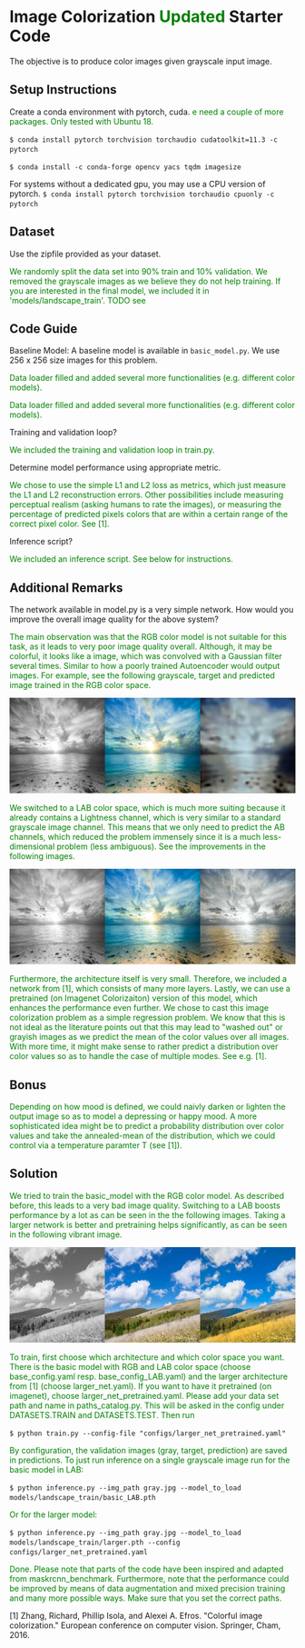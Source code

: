 # Image Colorization <span style="color:green"> Updated</span> Starter Code
The objective is to produce color images given grayscale input image. 

## Setup Instructions
Create a conda environment with pytorch, cuda.
<span style="color:green">e need a couple of more packages. Only tested with Ubuntu 18.
</span> 

`$ conda install pytorch torchvision torchaudio cudatoolkit=11.3 -c pytorch`

`$ conda install -c conda-forge opencv yacs tqdm imagesize`




For systems without a dedicated gpu, you may use a CPU version of pytorch.
`$ conda install pytorch torchvision torchaudio cpuonly -c pytorch`



## Dataset
Use the zipfile provided as your dataset. 

<span style="color:green"> We randomly split the data set into 90% train and 10% validation. 
We removed the grayscale images as we believe they do not help training.
If you are interested in the final model, we included it in 'models/landscape_train'.
TODO see

</span> 

## Code Guide
Baseline Model: A baseline model is available in `basic_model.py`. We use 256 x 256 size images for this problem.

<span style="color:green"> Data loader filled and added several more functionalities (e.g. different color models).
</span> 



<span style="color:green"> Data loader filled and added several more functionalities (e.g. different color models).
</span> 

Training and validation loop?

<span style="color:green">We included the training and validation loop in train.py.
</span> 

Determine model performance using appropriate metric.

<span style="color:green"> We chose to use the simple L1 and L2 loss as metrics, which 
just measure the L1 and L2 reconstruction errors. Other possibilities include measuring 
perceptual realism (asking humans to rate the images), or measuring the percentage of predicted pixels colors
that are within a certain range of the correct pixel color. See [1].
</span> 

Inference script? 

<span style="color:green"> We included an inference script. See below for instructions.
</span> 


## Additional Remarks 
The network available in model.py is a very simple network. How would you improve the overall image quality for the above system?

<span style="color:green"> The main observation was that the RGB color model is not suitable
for this task, as it leads to very poor image quality overall. Although, it may be colorful,
it looks like a image, which was convolved with a Gaussian filter several times. Similar to
how a poorly trained Autoencoder would output images. For example, see the following grayscale, 
target and predicted image trained in the RGB color space.
</span> 

![alt text](basic_model_RGB.jpg "")

<span style="color:green">
We switched to a LAB color space, which
is much more suiting because it already contains a Lightness channel, which is very similar 
to a standard grayscale image channel. This means that we only need to predict the AB channels,
which reduced the problem immensely since it is a much less-dimensional problem (less ambiguous).
See the improvements in the following images.
</span> 

![alt text](basic_model_LAB.jpg "Title")

<span style="color:green">
Furthermore, the architecture itself is very small. Therefore, we included a network from [1], 
which consists of many more layers. Lastly, we can use a pretrained (on Imagenet Colorizaiton) 
version of this model, which enhances the performance even further.
</span> 


<span style="color:green"> 
We chose to cast this image colorization problem
as a simple regression problem. We know that this is not ideal as the literature points out that this
may lead to "washed out" or grayish images as we predict the mean of the color values over all images. With more time, 
it might make sense to rather predict a distribution over color values so as to handle the case of multiple
modes. See e.g. [1].
</span> 

## Bonus


<span style="color:green"> Depending on how mood is defined, we could naivly darken or lighten the 
output image so as to model a depressing or happy mood. A more sophisticated idea might be to
predict a probability distribution over color values and take the annealed-mean of the distribution,
which we could control via a temperature paramter T (see [1]).
</span> 

## Solution


<span style="color:green">
We tried to train the basic_model with the RGB color model. As described before, this leads
to a very bad image quality. Switching to a LAB boosts performance by a lot as can be seen in the 
the following images.
</span> 


<span style="color:green">
Taking a larger
network is better and pretraining helps significantly, as can be seen in the following vibrant image.
</span> 

![alt text](largemodel.jpg "Title")



<span style="color:green">
To train, first choose which architecture and which color space you want. There is the 
basic model with RGB and LAB color space (choose base_config.yaml resp. base_config_LAB.yaml) 
and the larger architecture from [1] (choose larger_net.yaml). If you want to have it pretrained (on imagenet),
choose larger_net_pretrained.yaml. Please add your data set path and name in 
paths_catalog.py. This will be asked in the config under 
DATASETS.TRAIN and DATASETS.TEST. Then run
</span> 

`$ python train.py --config-file "configs/larger_net_pretrained.yaml" `

<span style="color:green">
By configuration, the validation images (gray, target, prediction) are saved in predictions.
</span> 



<span style="color:green">
To just run inference on a single grayscale image run for the basic model in LAB:
</span> 

`$ python inference.py --img_path gray.jpg --model_to_load 
models/landscape_train/basic_LAB.pth `

<span style="color:green">
Or for the larger model:
</span> 

`$ python inference.py --img_path gray.jpg --model_to_load 
models/landscape_train/larger.pth --config configs/larger_net_pretrained.yaml`




<span style="color:green">
Done. Please note that parts of the code have been inspired and adapted from 
maskrcnn_benchmark. Furthermore, note that the performance could be improved by means of 
data augmentation and mixed precision training and many more possible ways. Make sure that 
you set the correct paths.

</span> 

[1] Zhang, Richard, Phillip Isola, and Alexei A. Efros. "Colorful image colorization." European conference on computer vision. Springer, Cham, 2016.
